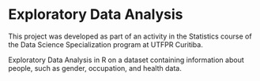 # Exploratory Data Analysis

This project was developed as part of an activity in the Statistics course of the Data Science Specialization program at UTFPR Curitiba.

Exploratory Data Analysis in R on a dataset containing information about people, such as gender, occupation, and health data.
